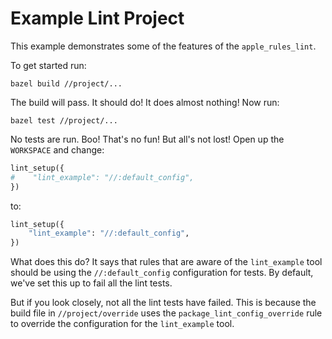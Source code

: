 # Example Lint Project

This example demonstrates some of the features of the `apple_rules_lint`.

To get started run:

`bazel build //project/...`

The build will pass. It should do! It does almost nothing! Now run:

`bazel test //project/...`

No tests are run. Boo! That's no fun! But all's not lost! Open up the `WORKSPACE` and change:

```py
lint_setup({
#    "lint_example": "//:default_config",
})
```

to:

```py
lint_setup({
    "lint_example": "//:default_config",
})
```

What does this do? It says that rules that are aware of the `lint_example`
tool should be using the `//:default_config` configuration for tests. By 
default, we've set this up to fail all the lint tests.

But if you look closely, not all the lint tests have failed. This is because
the build file in `//project/override` uses the `package_lint_config_override`
rule to override the configuration for the `lint_example` tool.

